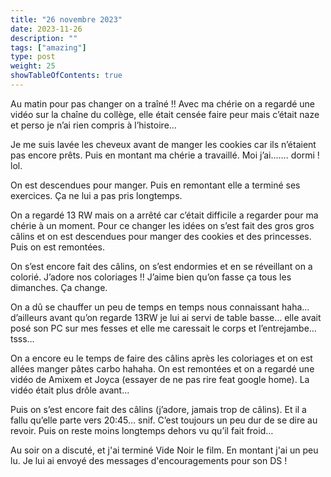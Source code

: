 ```yaml
---
title: "26 novembre 2023"
date: 2023-11-26
description: ""
tags: ["amazing"]
type: post
weight: 25
showTableOfContents: true
---
```


Au matin pour pas changer on a traîné !! Avec ma chérie on a regardé une vidéo sur la chaîne du collège, elle était censée faire peur mais c’était naze et perso je n’ai rien compris à l’histoire… 

Je me suis lavée les cheveux avant de manger les cookies car ils n’étaient pas encore prêts. Puis en montant ma chérie a travaillé. Moi j’ai……. dormi ! lol. 

On est descendues pour manger. Puis en remontant elle a terminé ses exercices. Ça ne lui a pas pris longtemps. 

On a regardé 13 RW mais on a arrêté car c’était difficile a regarder pour ma chérie à un moment. Pour ce changer les idées on s’est fait des gros gros câlins et on est descendues pour manger des cookies et des princesses. Puis on est remontées.

On s’est encore fait des câlins, on s’est endormies et en se réveillant on a colorié. J’adore nos coloriages !! J’aime bien qu’on fasse ça tous les dimanches. Ça change. 

On a dû se chauffer un peu de temps en temps nous connaissant haha… d’ailleurs avant qu’on regarde 13RW je lui ai servi de table basse… elle avait posé son PC sur mes fesses et elle me caressait le corps et l’entrejambe… tsss… 

On a encore eu le temps de faire des câlins après les coloriages et on est allées manger pâtes carbo hahaha. On est remontées et on a regardé une vidéo de Amixem et Joyca (essayer de ne pas rire feat google home). La vidéo était plus drôle avant… 

Puis on s’est encore fait des câlins (j’adore, jamais trop de câlins). Et il a fallu qu’elle parte vers 20:45… snif. C’est toujours un peu dur de se dire au revoir. Puis on reste moins longtemps dehors vu qu’il fait froid… 

Au soir on a discuté, et j'ai terminé Vide Noir le film. En montant j'ai un peu lu. Je lui ai envoyé des messages d'encouragements pour son DS !